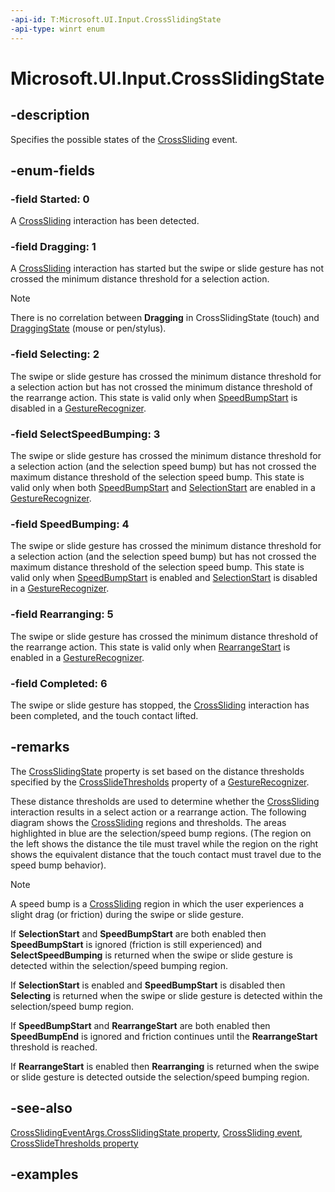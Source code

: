 ```yaml
---
-api-id: T:Microsoft.UI.Input.CrossSlidingState
-api-type: winrt enum
---
```


# Microsoft.UI.Input.CrossSlidingState

<!--
public enum CrossSlidingState
-->

## -description

Specifies the possible states of the [CrossSliding](gesturerecognizer_crosssliding.md) event.

## -enum-fields

### -field Started: 0

A [CrossSliding](gesturerecognizer_crosssliding.md) interaction has been detected.

### -field Dragging: 1

A [CrossSliding](gesturerecognizer_crosssliding.md) interaction has started but the swipe or slide gesture has not crossed the minimum distance threshold for a selection action.

> [!NOTE]
> There is no correlation between **Dragging** in CrossSlidingState (touch) and [DraggingState](draggingstate.md) (mouse or pen/stylus).

### -field Selecting: 2

The swipe or slide gesture has crossed the minimum distance threshold for a selection action but has not crossed the minimum distance threshold of the rearrange action. This state is valid only when [SpeedBumpStart](crossslidethresholds.md) is disabled in a [GestureRecognizer](gesturerecognizer.md).

### -field SelectSpeedBumping: 3

The swipe or slide gesture has crossed the minimum distance threshold for a selection action (and the selection speed bump) but has not crossed the maximum distance threshold of the selection speed bump. This state is valid only when both [SpeedBumpStart](crossslidethresholds.md) and [SelectionStart](crossslidethresholds.md) are enabled in a [GestureRecognizer](gesturerecognizer.md).

### -field SpeedBumping: 4

The swipe or slide gesture has crossed the minimum distance threshold for a selection action (and the selection speed bump) but has not crossed the maximum distance threshold of the selection speed bump. This state is valid only when [SpeedBumpStart](crossslidethresholds.md) is enabled and [SelectionStart](crossslidethresholds.md) is disabled in a [GestureRecognizer](gesturerecognizer.md).

### -field Rearranging: 5

The swipe or slide gesture has crossed the minimum distance threshold of the rearrange action. This state is valid only when [RearrangeStart](crossslidethresholds.md) is enabled in a [GestureRecognizer](gesturerecognizer.md).

### -field Completed: 6

The swipe or slide gesture has stopped, the [CrossSliding](gesturerecognizer_crosssliding.md) interaction has been completed, and the touch contact lifted.

## -remarks

The [CrossSlidingState](crossslidingeventargs_crossslidingstate.md) property is set based on the distance thresholds specified by the [CrossSlideThresholds](gesturerecognizer_crossslidethresholds.md) property of a [GestureRecognizer](gesturerecognizer.md).

These distance thresholds are used to determine whether the [CrossSliding](gesturerecognizer_crosssliding.md) interaction results in a select action or a rearrange action. The following diagram shows the [CrossSliding](gesturerecognizer_crosssliding.md) regions and thresholds. The areas highlighted in blue are the selection/speed bump regions. (The region on the left shows the distance the tile must travel while the region on the right shows the equivalent distance that the touch contact must travel due to the speed bump behavior).

> [!NOTE]
> A speed bump is a [CrossSliding](gesturerecognizer_crosssliding.md) region in which the user experiences a slight drag (or friction) during the swipe or slide gesture.

If **SelectionStart** and **SpeedBumpStart** are both enabled then **SpeedBumpStart** is ignored (friction is still experienced) and **SelectSpeedBumping** is returned when the swipe or slide gesture is detected within the selection/speed bumping region.

If **SelectionStart** is enabled and **SpeedBumpStart** is disabled then **Selecting** is returned when the swipe or slide gesture is detected within the selection/speed bump region.

If **SpeedBumpStart** and **RearrangeStart** are both enabled then **SpeedBumpEnd** is ignored and friction continues until the **RearrangeStart** threshold is reached.

If **RearrangeStart** is enabled then **Rearranging** is returned when the swipe or slide gesture is detected outside the selection/speed bumping region.

## -see-also

[CrossSlidingEventArgs.CrossSlidingState property](crossslidingeventargs_crossslidingstate.md), [CrossSliding event](gesturerecognizer_crosssliding.md), [CrossSlideThresholds property](gesturerecognizer_crossslidethresholds.md)

## -examples

